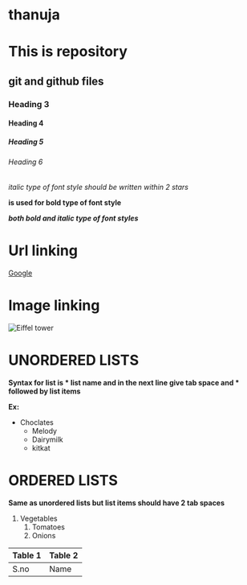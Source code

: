 # thanuja 

# This is repository
## git and github files
### Heading 3
#### Heading 4
##### Heading 5
###### Heading 6 

*italic type of font style should be  written within 2 stars*

**is used for bold type of font style**

***both bold and italic type of font styles*** 
# Url linking

[Google](https://www.google.com/) 

# Image linking

![Eiffel tower](https://upload.wikimedia.org/wikipedia/commons/thumb/a/a8/Tour_Eiffel_Wikimedia_Commons.jpg/200px-Tour_Eiffel_Wikimedia_Commons.jpg) 
# UNORDERED LISTS

**Syntax for list is * list name  and in the next line give tab space and * followed by list items**

**Ex:**

* Choclates
  * Melody
  * Dairymilk
  * kitkat
# ORDERED LISTS
**Same as unordered lists but list items should have 2 tab spaces**

1. Vegetables
   1. Tomatoes
   2. Onions 
 
 Table 1 | Table 2
 ---------|--------
 S.no|Name
